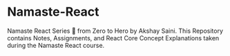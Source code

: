 # Namaste-React
Namaste React Series 🚀 from Zero to Hero by Akshay Saini. This Repository contains Notes, Assignments, and React Core Concept Explanations taken during the Namaste React course.
